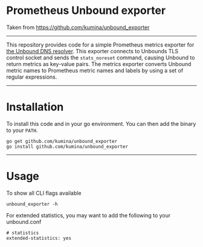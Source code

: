 # Prometheus Unbound exporter

Taken from https://github.com/kumina/unbound_exporter

---


This repository provides code for a simple Prometheus metrics exporter
for [the Unbound DNS resolver](https://unbound.net/). This exporter
connects to Unbounds TLS control socket and sends the `stats_noreset`
command, causing Unbound to return metrics as key-value pairs. The
metrics exporter converts Unbound metric names to Prometheus metric
names and labels by using a set of regular expressions.

- - - -

# Installation

To install this code and in your go environment. You can then add the binary to your `PATH`.

    go get github.com/kumina/unbound_exporter
    go install github.com/kumina/unbound_exporter

- - - -

# Usage

To show all CLI flags available

    unbound_exporter -h

For extended statistics, you may want to add the following to your unbound.conf

	# statistics
	extended-statistics: yes
